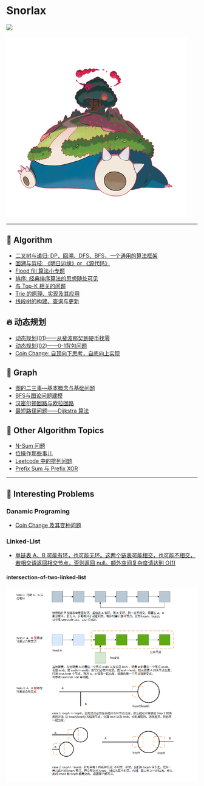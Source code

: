 # Snorlax  

![](https://travis-ci.com/SmartKeyerror/Snorlax.svg?branch=master)

![](./Snorlax.png)

----------

## :telescope:	Algorithm

- [二叉树与递归: DP、回溯、DFS、BFS，一个通用的算法框架](https://github.com/SmartKeyerror/Snorlax/tree/master/algorithm/tree)
- [回溯与剪枝: 《明日边缘》or 《源代码》](https://github.com/SmartKeyerror/Snorlax/tree/master/algorithm/backtracking)
- [Flood fill 算法小专题](https://github.com/SmartKeyerror/Snorlax/tree/master/algorithm/flood-fill)
- [排序: 经典排序算法的思想随处可见](https://github.com/SmartKeyerror/Snorlax/tree/master/algorithm/sort)
- [与 Top-K 相关的问题](https://github.com/SmartKeyerror/Snorlax/tree/master/algorithm/top-k)
- [Trie 的原理、实现及其应用](https://github.com/SmartKeyerror/Snorlax/tree/master/algorithm/trie)
- [线段树的构建、查询与更新](https://github.com/SmartKeyerror/Snorlax/tree/master/algorithm/segment-tree)

## :fire: 动态规划
- [动态规划(01)——从斐波那契到硬币找零](https://github.com/SmartKeyerror/Snorlax/tree/master/algorithm/dp/dp(01))
- [动态规划(02)——0-1背包问题](https://github.com/SmartKeyerror/Snorlax/tree/master/algorithm/dp/dp(02))
- [Coin Change: 自顶向下思考，自底向上实现](https://github.com/SmartKeyerror/Snorlax/tree/master/algorithm/dp/dp(03))

## :paw_prints: Graph
- [图的二三事—基本概念与基础问题](https://github.com/SmartKeyerror/Snorlax/tree/master/algorithm/graph/base)
- [BFS与图论问题建模](https://github.com/SmartKeyerror/Snorlax/tree/master/algorithm/bfs)
- [汉密尔顿回路与欧拉回路](https://github.com/SmartKeyerror/Snorlax/tree/master/algorithm/graph/loop)
- [最短路径问题——Dijkstra 算法](https://github.com/SmartKeyerror/Snorlax/tree/master/algorithm/graph/shortest-path/dijkstra)


## :blowfish: Other Algorithm Topics

- [N-Sum 问题](https://github.com/SmartKeyerror/Snorlax/tree/master/algorithm/N-Sum)
- [位操作那些事儿](https://github.com/SmartKeyerror/Snorlax/tree/master/algorithm/bit-manipulation)
- [Leetcode 中的排列问题](https://github.com/SmartKeyerror/Snorlax/tree/master/algorithm/permutation)
- [Prefix Sum 与 Prefix XOR](https://github.com/SmartKeyerror/Snorlax/tree/master/algorithm/prefix-sum)

------

## :beers: Interesting Problems

### Danamic Programing

- [Coin Change 及其变种问题](https://smartkeyerror.oss-cn-shenzhen.aliyuncs.com/Snorlax/leetcode/dp/Coin-Change.pdf)

### Linked-List

- [单链表 A、B 可能有环，也可能无环。这两个链表可能相交，也可能不相交，若相交请返回相交节点，否则返回 null。额外空间复杂度请达到 O(1)](#intersection-of-two-linked-list)

<!-- ## :toolbox: Data Structure

- [并查集: 没人比我更懂连通性](https://github.com/SmartKeyerror/Snorlax/tree/master/src/union-find)
- [递归: 面试叫我小甜甜，生产叫我小垃圾?](https://github.com/SmartKeyerror/Snorlax/tree/master/src/recursive)
- [堆: 堆排序、TopK、计算百分位数，我的能量超乎你想象](https://github.com/SmartKeyerror/Snorlax/tree/master/src/heap)
- [环形队列: 我吃我自己](https://github.com/SmartKeyerror/Snorlax/tree/master/src/circular-buffer)
- [二分搜索树: 简简单单，描述二叉树所有的性质](https://github.com/SmartKeyerror/Snorlax/tree/master/src/search-tree)
- [栈: C泛型栈如何实现?](https://github.com/SmartKeyerror/Snorlax/tree/master/src/stack)
- [哈希表: 感受数组的魅力](https://github.com/SmartKeyerror/Snorlax/tree/master/src/hash-table) -->


#### intersection-of-two-linked-list

![](interesting-problems/intersection-of-two-linked-list.png)

